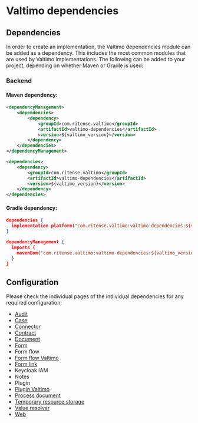 # Valtimo dependencies

## Dependencies

In order to create an implementation, the Valtimo dependencies module can be added as a dependency. This includes the
most common modules that are used by Valtimo implementations. The following can be added to your project, depending on
whether Maven or Gradle is used:

### Backend

#### Maven dependency:
```xml
<dependencyManagement>
    <dependencies>
        <dependency>
            <groupId>com.ritense.valtimo</groupId>
            <artifactId>valtimo-dependencies</artifactId>
            <version>${valtimo_version}</version>
        </dependency>
    </dependencies>
</dependencyManagement>

<dependencies>
    <dependency>
        <groupId>com.ritense.valtimo</groupId>
        <artifactId>valtimo-dependencies</artifactId>
        <version>${valtimo_version}</version>
    </dependency>
</dependencies>

```

#### Gradle dependency:
```json
dependencies {
  implementation platform("com.ritense.valtimo:valtimo-dependencies:${valtimo_version}")
}

dependencyManagement {
  imports {
    mavenBom("com.ritense.valtimo:valtimo-dependencies:${valtimo_version}")
  }
}
```

## Configuration

Please check the individual pages of the individual dependencies for any required configuration:

* [Audit](audit.md)
* [Case](case.md)
* [Connector](connector.md)
* [Contract](contract.md)
* [Document](document.md)
* [Form](form.md)
* Form flow
* [Form flow Valtimo](form-flow.md)
* [Form link](form-link.md)
* Keycloak IAM
* Notes
* Plugin
* [Plugin Valtimo](plugin.md)
* [Process document](process-document.md)
* [Temporary resource storage](temporary-resource-storage.md)
* [Value resolver](value-resolver.md)
* [Web](web/web.md)
